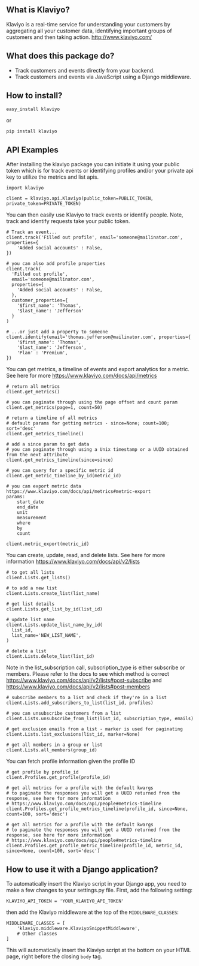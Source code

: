## What is Klaviyo?

Klaviyo is a real-time service for understanding your customers by aggregating all your customer data, identifying important groups of customers and then taking action.
http://www.klaviyo.com/

## What does this package do?

* Track customers and events directly from your backend.
* Track customers and events via JavaScript using a Django middleware.


## How to install?

    easy_install klaviyo

or

    pip install klaviyo


## API Examples

After installing the klaviyo package you can initiate it using your public token which is for track events or identifying profiles and/or your private api key to utilize the metrics and list apis.

    import klaviyo

    client = klaviyo.api.Klaviyo(public_token=PUBLIC_TOKEN, private_token=PRIVATE_TOKEN)

You can then easily use Klaviyo to track events or identify people.  Note, track and identify requests take your public token.

    # Track an event...
    client.track('Filled out profile', email='someone@mailinator.com', properties={
        'Added social accounts' : False,
    })
    
    # you can also add profile properties
    client.track(
      'Filled out profile', 
      email='someone@mailinator.com', 
      properties={
        'Added social accounts' : False,
      }, 
      customer_properties={
        '$first_name': 'Thomas',
        '$last_name': 'Jefferson'
      }
    )

    # ...or just add a property to someone
    client.identify(email='thomas.jefferson@mailinator.com', properties={
        '$first_name': 'Thomas',
        '$last_name': 'Jefferson',
        'Plan' : 'Premium',
    })

You can get metrics, a timeline of events and export analytics for a metric.  See here for more https://www.klaviyo.com/docs/api/metrics

    # return all metrics
    client.get_metrics()
    
    # you can paginate through using the page offset and count param
    client.get_metrics(page=1, count=50)
    
    # return a timeline of all metrics
    # default params for getting metrics - since=None; count=100;  sort='desc'
    client.get_metrics_timeline()
    
    # add a since param to get data 
    # you can paginate through using a Unix timestamp or a UUID obtained from the next attribute
    client.get_metrics_timeline(since=since)
    
    # you can query for a specific metric id
    client.get_metric_timeline_by_id(metric_id)
    
    # you can export metric data https://www.klaviyo.com/docs/api/metrics#metric-export
    params:
        start_date
        end_date
        unit
        measurement
        where 
        by
        count

    client.metric_export(metric_id)

You can create, update, read, and delete lists.  See here for more information https://www.klaviyo.com/docs/api/v2/lists

    # to get all lists
    client.Lists.get_lists()
    
    # to add a new list
    client.Lists.create_list(list_name)
    
    # get list details
    client.Lists.get_list_by_id(list_id)
    
    # update list name
    client.Lists.update_list_name_by_id(
      list_id, 
      list_name='NEW_LIST_NAME',
    )
    
    # delete a list
    client.Lists.delete_list(list_id)

Note in the list_subscription call, subscription_type is either subscribe or members.  Please refer to the docs to see which method is correct https://www.klaviyo.com/docs/api/v2/lists#post-subscribe and https://www.klaviyo.com/docs/api/v2/lists#post-members

    # subscribe members to a list and check if they're in a list
    client.Lists.add_subscribers_to_list(list_id, profiles)
    
    # you can unsubscribe customers from a list
    client.Lists.unsubscribe_from_list(list_id, subscription_type, emails)
    
    # get exclusion emails from a list - marker is used for paginating
    client.Lists.list_exclusions(list_id, marker=None)
    
    # get all members in a group or list
    client.Lists.all_members(group_id)
    
You can fetch profile information given the profile ID

    # get profile by profile_id
    client.Profiles.get_profile(profile_id)
    
    # get all metrics for a profile with the default kwargs
    # to paginate the responses you will get a UUID returned from the response, see here for more information
    # https://www.klaviyo.com/docs/api/people#metrics-timeline
    client.Profiles.get_profile_metrics_timeline(profile_id, since=None, count=100, sort='desc')

    # get all metrics for a profile with the default kwargs
    # to paginate the responses you will get a UUID returned from the response, see here for more information
    # https://www.klaviyo.com/docs/api/people#metrics-timeline
    client.Profiles.get_profile_metric_timeline(profile_id, metric_id, since=None, count=100, sort='desc')

## How to use it with a Django application?

To automatically insert the Klaviyo script in your Django app, you need to make a few changes to your settings.py file. First,
add the following setting:

    KLAVIYO_API_TOKEN = 'YOUR_KLAVIYO_API_TOKEN'

then add the Klaviyo middleware at the top of the `MIDDLEWARE_CLASSES`:

    MIDDLEWARE_CLASSES = [
        'klaviyo.middleware.KlaviyoSnippetMiddleware',
        # Other classes
    ]

This will automatically insert the Klaviyo script at the bottom on your HTML page, right before the closing `body` tag.